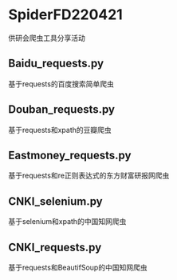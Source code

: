 # SpiderFD220421
供研会爬虫工具分享活动
## Baidu_requests.py
基于requests的百度搜索简单爬虫
## Douban_requests.py
基于requests和xpath的豆瓣爬虫
## Eastmoney_requests.py
基于requests和re正则表达式的东方财富研报网爬虫
## CNKI_selenium.py
基于selenium和xpath的中国知网爬虫
## CNKI_requests.py
基于requests和BeautifSoup的中国知网爬虫